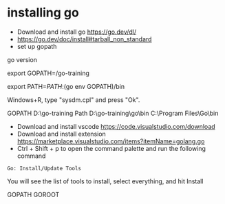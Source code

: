 # installing go

- Download and install go  https://go.dev/dl/ 
- https://go.dev/doc/install#tarball_non_standard
- set up gopath

go version


export GOPATH=/go-training

export PATH=$PATH:$(go env GOPATH)/bin


Windows+R, type "sysdm.cpl" and press "Ok".

GOPATH  D:\go-training
Path D:\go-training\go\bin  C:\Program Files\Go\bin

- Download and install vscode https://code.visualstudio.com/download
- Download and install extension https://marketplace.visualstudio.com/items?itemName=golang.go
- Ctrl + Shift + p to open the command palette and run the following command
```
Go: Install/Update Tools

```

You will see the list of tools to install, select everything, and hit Install


GOPATH
GOROOT




